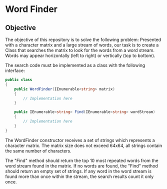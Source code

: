 # Word Finder

## Objective
The objective of this repository is to solve the following problem: Presented with a character matrix and a large stream of words, our task is to create a Class that searches the matrix to look for the words from a word stream. Words may appear horizontally (left to right) or vertically (top to bottom).

The search code must be implemented as a class with the following interface:

```csharp
public class 
{
    public WordFinder(IEnumerable<string> matrix)
    {
        // Implementation here
    }

    public IEnumerable<string> Find(IEnumerable<string> wordStream)
    {
        // Implementation here
    }
}
```

The WordFinder constructor receives a set of strings which represents a character matrix. The
matrix size does not exceed 64x64, all strings contain the same number of characters.

The "Find" method should return the top 10 most repeated words from the word stream found in the matrix. If no words are found, the "Find" method should return an empty set of strings. If any word in the word stream is found more than once within the stream, the search results count it only once.



